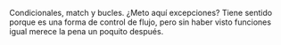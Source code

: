 Condicionales, match y bucles. ¿Meto aquí excepciones? Tiene sentido porque es una forma de control de flujo, pero sin haber visto funciones igual merece la pena un poquito después.